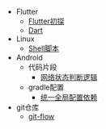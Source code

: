 * Flutter
    * [Flutter初探](flutter/Flutter初探.md)
    * [Dart](flutter/Drat.md)
* Linux
    * [Shell脚本](linux/shell脚本.md)
* Android
    * 代码片段
        * [网络状态判断逻辑](android/代码片段/网络状态判断逻辑.md)
    * gradle配置
        * [统一全局配置依赖](android/统一全局配置依赖.md)
* git仓库
    * [git-flow](git仓库/git-flow.md)






























